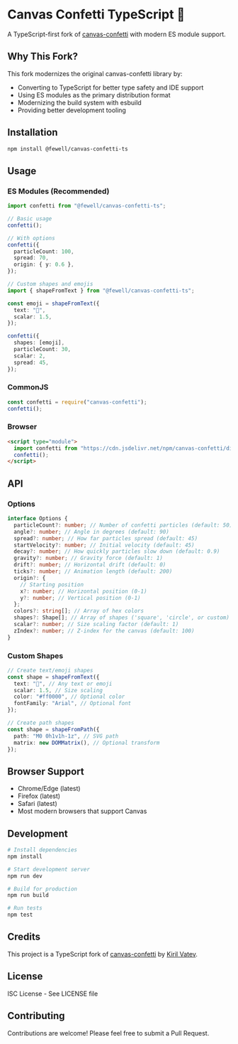 # Canvas Confetti TypeScript 🎉

A TypeScript-first fork of [canvas-confetti](https://github.com/catdad/canvas-confetti) with modern ES module support.

## Why This Fork?

This fork modernizes the original canvas-confetti library by:

- Converting to TypeScript for better type safety and IDE support
- Using ES modules as the primary distribution format
- Modernizing the build system with esbuild
- Providing better development tooling

## Installation

```bash
npm install @fewell/canvas-confetti-ts
```

## Usage

### ES Modules (Recommended)

```typescript
import confetti from "@fewell/canvas-confetti-ts";

// Basic usage
confetti();

// With options
confetti({
  particleCount: 100,
  spread: 70,
  origin: { y: 0.6 },
});

// Custom shapes and emojis
import { shapeFromText } from "@fewell/canvas-confetti-ts";

const emoji = shapeFromText({
  text: "🎉",
  scalar: 1.5,
});

confetti({
  shapes: [emoji],
  particleCount: 30,
  scalar: 2,
  spread: 45,
});
```

### CommonJS

```javascript
const confetti = require("canvas-confetti");
confetti();
```

### Browser

```html
<script type="module">
  import confetti from "https://cdn.jsdelivr.net/npm/canvas-confetti/dist/confetti.js";
  confetti();
</script>
```

## API

### Options

```typescript
interface Options {
  particleCount?: number; // Number of confetti particles (default: 50)
  angle?: number; // Angle in degrees (default: 90)
  spread?: number; // How far particles spread (default: 45)
  startVelocity?: number; // Initial velocity (default: 45)
  decay?: number; // How quickly particles slow down (default: 0.9)
  gravity?: number; // Gravity force (default: 1)
  drift?: number; // Horizontal drift (default: 0)
  ticks?: number; // Animation length (default: 200)
  origin?: {
    // Starting position
    x?: number; // Horizontal position (0-1)
    y?: number; // Vertical position (0-1)
  };
  colors?: string[]; // Array of hex colors
  shapes?: Shape[]; // Array of shapes ('square', 'circle', or custom)
  scalar?: number; // Size scaling factor (default: 1)
  zIndex?: number; // Z-index for the canvas (default: 100)
}
```

### Custom Shapes

```typescript
// Create text/emoji shapes
const shape = shapeFromText({
  text: "🎉", // Any text or emoji
  scalar: 1.5, // Size scaling
  color: "#ff0000", // Optional color
  fontFamily: "Arial", // Optional font
});

// Create path shapes
const shape = shapeFromPath({
  path: "M0 0h1v1h-1z", // SVG path
  matrix: new DOMMatrix(), // Optional transform
});
```

## Browser Support

- Chrome/Edge (latest)
- Firefox (latest)
- Safari (latest)
- Most modern browsers that support Canvas

## Development

```bash
# Install dependencies
npm install

# Start development server
npm run dev

# Build for production
npm run build

# Run tests
npm test
```

## Credits

This project is a TypeScript fork of [canvas-confetti](https://github.com/catdad/canvas-confetti) by [Kiril Vatev](https://github.com/catdad).

## License

ISC License - See LICENSE file

## Contributing

Contributions are welcome! Please feel free to submit a Pull Request.
